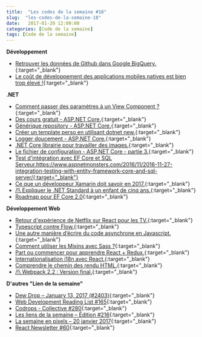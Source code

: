 ```yaml
---
title:  "Les codes de la semaine #18"
slug:  "les-codes-de-la-semaine-18"
date:   2017-01-20 12:00:00
categories: [Code de la semaine]
tags: [Code de la semaine]
---
```


**Développement**

- [Retrouver les données de Github dans Google BigQuery.](https://github.com/blog/2298-github-data-ready-for-you-to-explore){:target="_blank"}
- [Le coût de développement des applications mobiles natives est bien trop élevé !](https://medium.com/@xcapetir/le-co%C3%BBt-de-d%C3%A9veloppement-des-applications-mobiles-natives-est-bien-trop-%C3%A9lev%C3%A9-7a2234c53c96#.2d8j9raw8){:target="_blank"}

**.NET**

- [Comment passer des paramètres à un View Component ?](http://andrewlock.net/passing-variables-to-a-view-component/){:target="_blank"}
- [Des cours gratuit - ASP.NET Core.](http://www.hanselman.com/blog/ThreeFREETrainingCoursesOnASPNETCoreFromMicrosoftVirtualAcademy.aspx){:target="_blank"}
- [Générique repository - ASP.NET Core.](http://www.c-sharpcorner.com/article/generic-repository-pattern-in-asp-net-core/){:target="_blank"}
- [Créer un template perso en utilisant dotnet new.](http://rehansaeed.com/custom-project-templates-using-dotnet-new/){:target="_blank"}
- [Logger doucement - ASP.NET Core.](http://gunnarpeipman.com/2017/01/aspnet-core-defensive-logging/){:target="_blank"}
- [.NET Core librairie pour travailler des images.](https://blogs.msdn.microsoft.com/dotnet/2017/01/19/net-core-image-processing/){:target="_blank"}
- [Le fichier de configuration - ASP.NET Core - partie 3.](https://dotnetcodr.com/2017/01/20/introduction-to-asp-net-core-part-3-the-configuration-file/){:target="_blank"}
- [Test d'intégration avec EF Core et SQL Serveur.]()https://www.aspnetmonsters.com/2016/11/2016-11-27-integration-testing-with-entity-framework-core-and-sql-server/{:target="_blank"}
- [Ce que un développeur Xamarin doit savoir en 2017.](http://motzcod.es/post/155770642197/what-xamarin-developers-ought-to-know-to-start-2017){:target="_blank"}
- [/!\ Expliquer le .NET Standard à un enfant de cinq ans.](http://miniml.ist/dotnet/explaining-dotnet-standard-like-im-five/){:target="_blank"}
- [Roadmap pour EF Core 2.0](https://github.com/aspnet/EntityFramework/wiki/Roadmap){:target="_blank"}

**Développement Web**

- [Retour d'expérience de Netflix sur React pour les TV.](http://techblog.netflix.com/2017/01/crafting-high-performance-tv-user.html){:target="_blank"}
- [Typescript contre Flow.](https://blog.mariusschulz.com/2017/01/13/typescript-vs-flow){:target="_blank"}
- [Une autre manière d’écrire du code asynchrone en Javascript.](http://blog.soat.fr/2017/01/une-autre-maniere-decrire-du-code-asynchrone-en-javascript/){:target="_blank"}
- [Comment utiliser les Mixins avec Sass ?](https://scotch.io/tutorials/how-to-use-sass-mixins){:target="_blank"}
- [Part ou commencer pour apprendre React + Redux.](https://www.robinwieruch.de/tips-to-learn-react-redux/){:target="_blank"}
- [Internationalisation i18n avec React.](https://www.smashingmagazine.com/2017/01/internationalizing-react-apps/){:target="_blank"}
- [Comprendre le chemin des rendu HTML.](https://bitsofco.de/understanding-the-critical-rendering-path/){:target="_blank"}
- [/!\ Webpack 2.2 : Version final.](https://medium.com/webpack/webpack-2-2-the-final-release-76c3d43bf144#.1rxw9ypic){:target="_blank"}

**D'autres "Lien de la semaine"**

- [Dew Drop – January 13, 2017 (#2403)](http://www.alvinashcraft.com/2017/01/13/dew-drop-january-13-2017-2403/){:target="_blank"}
- [Web Development Reading List #165](https://www.smashingmagazine.com/2017/01/web-development-reading-list-165/){:target="_blank"}
- [Codrops - Collective #280](https://tympanus.net/codrops/collective/collective-280/){:target="_blank"}
- [Les liens de la semaine – Édition #216](https://frenchcoding.com/2017/01/16/les-liens-de-la-semaine-edition-216/){:target="_blank"}
- [La semaine en pixels – 20 janvier 2017](https://blog.stephaniewalter.fr/semaine-pixels-20-janvier-2017/){:target="_blank"}
- [React Newsletter #60](http://reactjsnewsletter.com/issues/60){:target="_blank"}
